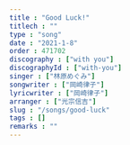 ```yaml
---
title : "Good Luck!"
titlech : ""
type : "song"
date : "2021-1-8"
order : 471702
discography : ["with you"]
discographyId : ["with-you"]
singer : ["林原めぐみ"]
songwriter : ["岡崎律子"]
lyricwriter : ["岡崎律子"]
arranger : ["光宗信吉"]
slug : "/songs/good-luck"
tags : []
remarks : ""
---
```


